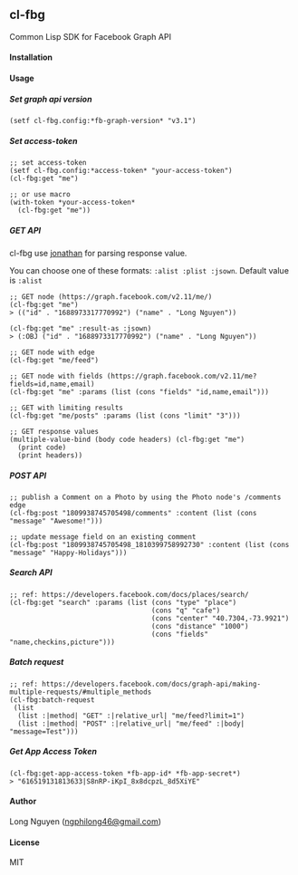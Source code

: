 ## cl-fbg

Common Lisp SDK for Facebook Graph API

#### Installation

#### Usage

##### Set graph api version
``` common-lisp
(setf cl-fbg.config:*fb-graph-version* "v3.1")
```

##### Set access-token
``` common-lisp
;; set access-token
(setf cl-fbg.config:*access-token* "your-access-token")
(cl-fbg:get "me")

;; or use macro
(with-token *your-access-token*
  (cl-fbg:get "me"))
```

##### GET API
cl-fbg use [jonathan](https://github.com/Rudolph-Miller/jonathan) for parsing response value.

You can choose one of these formats: `:alist :plist :jsown`. Default value is `:alist`

``` common-lisp
;; GET node (https://graph.facebook.com/v2.11/me/)
(cl-fbg:get "me")
> (("id" . "1688973317770992") ("name" . "Long Nguyen"))

(cl-fbg:get "me" :result-as :jsown)
> (:OBJ ("id" . "1688973317770992") ("name" . "Long Nguyen"))

;; GET node with edge
(cl-fbg:get "me/feed")

;; GET node with fields (https://graph.facebook.com/v2.11/me?fields=id,name,email)
(cl-fbg:get "me" :params (list (cons "fields" "id,name,email")))

;; GET with limiting results
(cl-fbg:get "me/posts" :params (list (cons "limit" "3")))

;; GET response values
(multiple-value-bind (body code headers) (cl-fbg:get "me")
  (print code)
  (print headers))
```

##### POST API

``` common-lisp
;; publish a Comment on a Photo by using the Photo node's /comments edge
(cl-fbg:post "1809938745705498/comments" :content (list (cons "message" "Awesome!")))

;; update message field on an existing comment
(cl-fbg:post "1809938745705498_1810399758992730" :content (list (cons "message" "Happy-Holidays")))
```

##### Search API

``` common-lisp
;; ref: https://developers.facebook.com/docs/places/search/
(cl-fbg:get "search" :params (list (cons "type" "place")
                                   (cons "q" "cafe")
                                   (cons "center" "40.7304,-73.9921")
                                   (cons "distance" "1000")
                                   (cons "fields" "name,checkins,picture")))
```

##### Batch request

``` common-lisp
;; ref: https://developers.facebook.com/docs/graph-api/making-multiple-requests/#multiple_methods
(cl-fbg:batch-request
 (list
  (list :|method| "GET" :|relative_url| "me/feed?limit=1")
  (list :|method| "POST" :|relative_url| "me/feed" :|body| "message=Test")))
```

##### Get App Access Token

``` common-lisp
(cl-fbg:get-app-access-token *fb-app-id* *fb-app-secret*)
> "616519131813633|S8nRP-iKpI_8x8dcpzL_8d5XiYE"
```

#### Author

Long Nguyen (ngphilong46@gmail.com)

#### License

MIT
